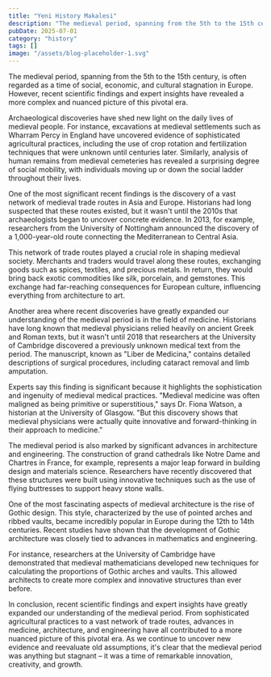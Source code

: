 ```yaml
---
title: "Yeni History Makalesi"
description: "The medieval period, spanning from the 5th to the 15th century, is often regarded as a time of social, economic, and cultural stagnation in Europe. Ho..."
pubDate: 2025-07-01
category: "history"
tags: []
image: "/assets/blog-placeholder-1.svg"
---
```


The medieval period, spanning from the 5th to the 15th century, is often regarded as a time of social, economic, and cultural stagnation in Europe. However, recent scientific findings and expert insights have revealed a more complex and nuanced picture of this pivotal era.

Archaeological discoveries have shed new light on the daily lives of medieval people. For instance, excavations at medieval settlements such as Wharram Percy in England have uncovered evidence of sophisticated agricultural practices, including the use of crop rotation and fertilization techniques that were unknown until centuries later. Similarly, analysis of human remains from medieval cemeteries has revealed a surprising degree of social mobility, with individuals moving up or down the social ladder throughout their lives.

One of the most significant recent findings is the discovery of a vast network of medieval trade routes in Asia and Europe. Historians had long suspected that these routes existed, but it wasn't until the 2010s that archaeologists began to uncover concrete evidence. In 2013, for example, researchers from the University of Nottingham announced the discovery of a 1,000-year-old route connecting the Mediterranean to Central Asia.

This network of trade routes played a crucial role in shaping medieval society. Merchants and traders would travel along these routes, exchanging goods such as spices, textiles, and precious metals. In return, they would bring back exotic commodities like silk, porcelain, and gemstones. This exchange had far-reaching consequences for European culture, influencing everything from architecture to art.

Another area where recent discoveries have greatly expanded our understanding of the medieval period is in the field of medicine. Historians have long known that medieval physicians relied heavily on ancient Greek and Roman texts, but it wasn't until 2018 that researchers at the University of Cambridge discovered a previously unknown medical text from the period. The manuscript, known as "Liber de Medicina," contains detailed descriptions of surgical procedures, including cataract removal and limb amputation.

Experts say this finding is significant because it highlights the sophistication and ingenuity of medieval medical practices. "Medieval medicine was often maligned as being primitive or superstitious," says Dr. Fiona Watson, a historian at the University of Glasgow. "But this discovery shows that medieval physicians were actually quite innovative and forward-thinking in their approach to medicine."

The medieval period is also marked by significant advances in architecture and engineering. The construction of grand cathedrals like Notre Dame and Chartres in France, for example, represents a major leap forward in building design and materials science. Researchers have recently discovered that these structures were built using innovative techniques such as the use of flying buttresses to support heavy stone walls.

One of the most fascinating aspects of medieval architecture is the rise of Gothic design. This style, characterized by the use of pointed arches and ribbed vaults, became incredibly popular in Europe during the 12th to 14th centuries. Recent studies have shown that the development of Gothic architecture was closely tied to advances in mathematics and engineering.

For instance, researchers at the University of Cambridge have demonstrated that medieval mathematicians developed new techniques for calculating the proportions of Gothic arches and vaults. This allowed architects to create more complex and innovative structures than ever before.

In conclusion, recent scientific findings and expert insights have greatly expanded our understanding of the medieval period. From sophisticated agricultural practices to a vast network of trade routes, advances in medicine, architecture, and engineering have all contributed to a more nuanced picture of this pivotal era. As we continue to uncover new evidence and reevaluate old assumptions, it's clear that the medieval period was anything but stagnant – it was a time of remarkable innovation, creativity, and growth.